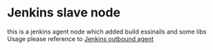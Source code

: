 # Jenkins slave node
this is a jenkins agent node which added build essinails and some libs
Usage please reference to [Jenkins outbound agent](https://hub.docker.com/r/jenkins/inbound-agent)
